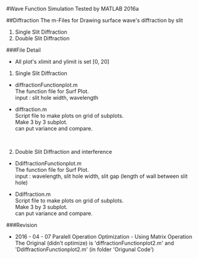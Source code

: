 #Wave Function Simulation
Tested by MATLAB 2016a

##Diffraction
The m-Files for Drawing surface wave's diffraction by slit

1. Single Slit Diffraction
2. Double Slit Diffraction

###File Detail

* All plot's xlimit and ylimit is set [0, 20] <br>

1. Single Slit Diffraction
  - diffractionFunctionplot.m <br>
  The function file for Surf Plot. <br>
  input : slit hole width, wavelength <br>
  
  - diffraction.m <br>
  Script file to make plots on grid of subplots. <br>
  Make 3 by 3 subplot. <br>
  can put variance and compare.<br>
  <br>


2. Double Slit Diffraction and interference
  - DdiffractionFunctionplot.m <br>
  The function file for Surf Plot. <br>
  input :  wavelength, slit hole width, slit gap (length of wall between slit hole) <br>
  
  - Ddiffraction.m <br>
  Script file to make plots on grid of subplots. <br>
  Make 3 by 3 subplot. <br>
  can put variance and compare.
  
###Revision
  * 2016 - 04 - 07
Paralell Operation Optimization - Using Matrix Operation<br>
The Original (didn't optimize) is 'diffractionFunctionplot2.m' and 'DdiffractionFunctionplot2.m' (in folder 'Origunal Code')<br>


